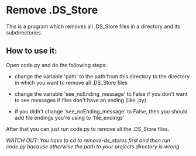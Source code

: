 # Remove .DS_Store

This is a program which removes all .DS_Store files in a directory and its subdirectories.

## How to use it:

Open code.py and do the following steps:

* change the variable 'path' to the path from this directory to the directory in which you want to remove all .DS_Store files

* change the variable 'see_noEnding_message' to False if you don't want to see messages if files don't have an ending (like .py)

* if you didn't change 'see_noEnding_message' to False, then you should add file endings you're using to 'file_endings'

After that you can just run code.py to remove all the .DS_Store files.

*WATCH OUT: You have to cd to remove-ds_stores first and then run
code.py bacause otherwise the path to your projects directory is wrong*

